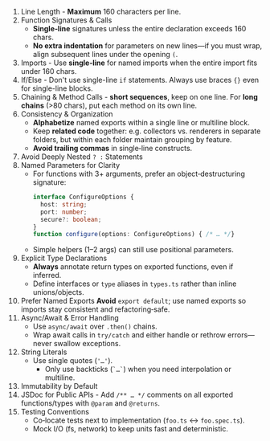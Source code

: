 1. Line Length - **Maximum** 160 characters per line.
2. Function Signatures & Calls
    - **Single‑line** signatures unless the entire declaration exceeds 160
      chars.
    - **No extra indentation** for parameters on new lines—if you must wrap,
      align subsequent lines under the opening `(`.
3. Imports - Use **single‑line** for named imports when the entire import fits
   under 160 chars.
4. If/Else - Don't use single-line `if` statements. Always use braces `{}` even
   for single-line blocks.
5. Chaining & Method Calls - **short sequences**, keep on one line. For **long
   chains** (>80 chars), put each method on its own line.
6. Consistency & Organization
    - **Alphabetize** named exports within a single line or multiline block.
    - Keep **related code** together: e.g. collectors vs. renderers in separate
      folders, but within each folder maintain grouping by feature.
    - **Avoid trailing commas** in single‑line constructs.
7. Avoid Deeply Nested `? :` Statements
8. Named Parameters for Clarity
    - For functions with 3+ arguments, prefer an object‑destructuring signature:
      ```ts
      interface ConfigureOptions {
        host: string;
        port: number;
        secure?: boolean;
      }    
      function configure(options: ConfigureOptions) { /* … */}
      ```  
    - Simple helpers (1–2 args) can still use positional parameters.
9. Explicit Type Declarations
    - **Always** annotate return types on exported functions, even if inferred.
    - Define interfaces or `type` aliases in `types.ts` rather than inline
      unions/objects.
10. Prefer Named Exports **Avoid** `export default`; use named exports so
    imports stay consistent and refactoring‑safe.
11. Async/Await & Error Handling
    - Use `async/await` over `.then()` chains.
    - Wrap await calls in `try/catch` and either handle or rethrow errors—never
      swallow exceptions.
12. String Literals
    - Use single quotes (`'…'`).
        - Only use backticks (`` `…` ``) when you need interpolation or
          multiline.
13. Immutability by Default
14. JSDoc for Public APIs - Add `/** … */` comments on all exported
    functions/types with `@param` and `@returns`.
15. Testing Conventions
    - Co‑locate tests next to implementation (`foo.ts` ↔ `foo.spec.ts`).
    - Mock I/O (fs, network) to keep units fast and deterministic.
